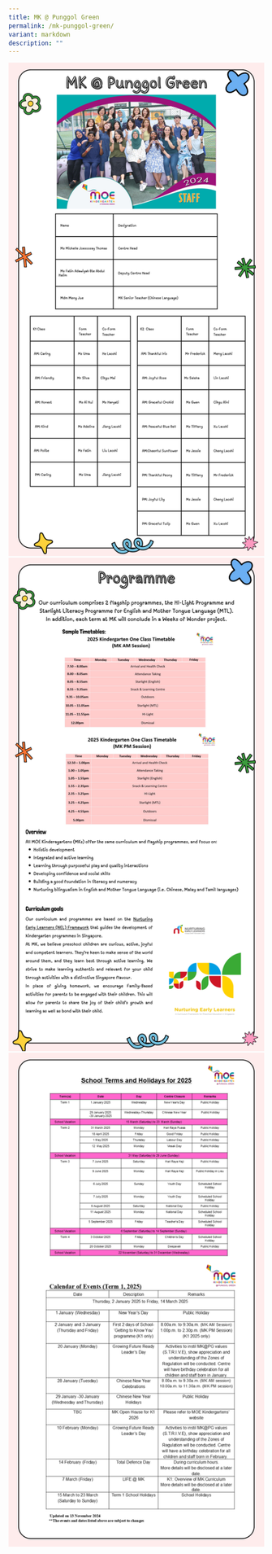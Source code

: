 ```yaml
---
title: MK @ Punggol Green
permalink: /mk-punggol-green/
variant: markdown
description: ""
---
```

![](/images/Our%20MOE%20Kindergarten/MK_PunggolGreen01.png)![](/images/Our%20MOE%20Kindergarten/MK_PunggolGreen02.png)![](/images/Our%20MOE%20Kindergarten/MK_PunggolGreen03.png)